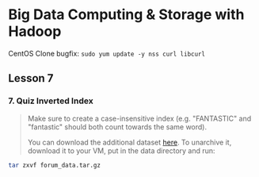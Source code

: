 # Big Data Computing & Storage with Hadoop

CentOS Clone bugfix: `sudo yum update -y nss curl libcurl`

## Lesson 7

### 7. Quiz Inverted Index

> Make sure to create a case-insensitive index (e.g. "FANTASTIC" and "fantastic" should both count towards the same word).
>
> You can download the additional dataset [here](http://content.udacity-data.com/course/hadoop/forum_data.tar.gz). To unarchive it, download it to your VM, put in the data directory and run:

```bash
tar zxvf forum_data.tar.gz
```
